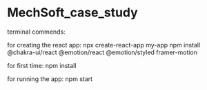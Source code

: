 # MechSoft_case_study

terminal commends:

for creating the react app:
npx create-react-app my-app
npm install @chakra-ui/react @emotion/react @emotion/styled framer-motion

for first time:
npm install

for running the app:
npm start

